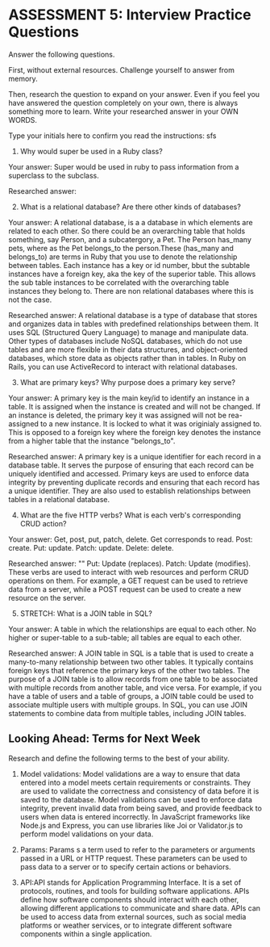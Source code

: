 # ASSESSMENT 5: Interview Practice Questions

Answer the following questions.

First, without external resources. Challenge yourself to answer from memory.

Then, research the question to expand on your answer. Even if you feel you have answered the question completely on your own, there is always something more to learn. Write your researched answer in your OWN WORDS.

Type your initials here to confirm you read the instructions: sfs

1. Why would super be used in a Ruby class?

Your answer: Super would be used in ruby to pass information from a superclass to the subclass.

Researched answer: 

2. What is a relational database? Are there other kinds of databases?

Your answer: A relational database, is a a database in which elements are related to each other. So there could be an overarching table that holds something, say Person, and a subcatergory, a Pet. The Person has_many pets, where as the Pet belongs_to the person.These  (has_many and belongs_to) are terms in Ruby that you use to denote the relationship between tables. Each instance has a key or id number, bbut the subtable instances have a foreign key, aka the key of the superior table. This allows the sub table instances to be correlated with the overarching table instances they belong to. 
There are non relational databases where this is not the case.

Researched answer: A relational database is a type of database that stores and organizes data in tables with predefined relationships between them. It uses SQL (Structured Query Language) to manage and manipulate data. Other types of databases include NoSQL databases, which do not use tables and are more flexible in their data structures, and object-oriented databases, which store data as objects rather than in tables. In Ruby on Rails, you can use ActiveRecord to interact with relational databases.

3. What are primary keys? Why purpose does a primary key serve?

Your answer: A primary key is the main key/id to identify an instance in a table. It is assigned when the instance is created and will not be changed. If an instance is deleted, the primary key it was assigned will not be rea-assigned to a new instance. It is locked to what it was originialy assigned to. This is opposed to a foreign key where the foreign key denotes the instance from a higher table that the instance "belongs_to".

Researched answer: A primary key is a unique identifier for each record in a database table. It serves the purpose of ensuring that each record can be uniquely identified and accessed. Primary keys are used to enforce data integrity by preventing duplicate records and ensuring that each record has a unique identifier. They are also used to establish relationships between tables in a relational database.

4. What are the five HTTP verbs? What is each verb's corresponding CRUD action?

Your answer: Get, post, put, patch, delete. Get corresponds to read. Post: create. Put: update. Patch: update. Delete: delete.

Researched answer: "" Put: Update (replaces). Patch: Update (modifies). These verbs are used to interact with web resources and perform CRUD operations on them. For example, a GET request can be used to retrieve data from a server, while a POST request can be used to create a new resource on the server.

5. STRETCH: What is a JOIN table in SQL? 

Your answer: A table in which the relationships are equal to each other. No higher or super-table to a sub-table; all tables are equal to each other.

Researched answer: A JOIN table in SQL is a table that is used to create a many-to-many relationship between two other tables. It typically contains foreign keys that reference the primary keys of the other two tables. The purpose of a JOIN table is to allow records from one table to be associated with multiple records from another table, and vice versa. For example, if you have a table of users and a table of groups, a JOIN table could be used to associate multiple users with multiple groups. In SQL, you can use JOIN statements to combine data from multiple tables, including JOIN tables.

## Looking Ahead: Terms for Next Week

Research and define the following terms to the best of your ability.

1. Model validations: Model validations are a way to ensure that data entered into a model meets certain requirements or constraints. They are used to validate the correctness and consistency of data before it is saved to the database. Model validations can be used to enforce data integrity, prevent invalid data from being saved, and provide feedback to users when data is entered incorrectly. In JavaScript frameworks like Node.js and Express, you can use libraries like Joi or Validator.js to perform model validations on your data.

2. Params: Params s a term used to refer to the parameters or arguments passed in a URL or HTTP request. These parameters can be used to pass data to a server or to specify certain actions or behaviors.

3. API:API stands for Application Programming Interface. It is a set of protocols, routines, and tools for building software applications. APIs define how software components should interact with each other, allowing different applications to communicate and share data. APIs can be used to access data from external sources, such as social media platforms or weather services, or to integrate different software components within a single application.
